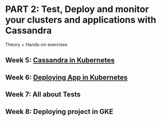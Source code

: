 # PART 2: Test, Deploy and monitor your clusters and applications with Cassandra

Theory + Hands-on exercises

## Week 5: [Cassandra in Kubernetes](https://community.datastax.com/questions/7047/materials-and-homework-for-week-5.html)

## Week 6: [Deploying App in Kubernetes](https://community.datastax.com/questions/7416/materials-and-homework-for-week-6.html)

## Week 7: All about Tests

## Week 8: Deploying project in GKE